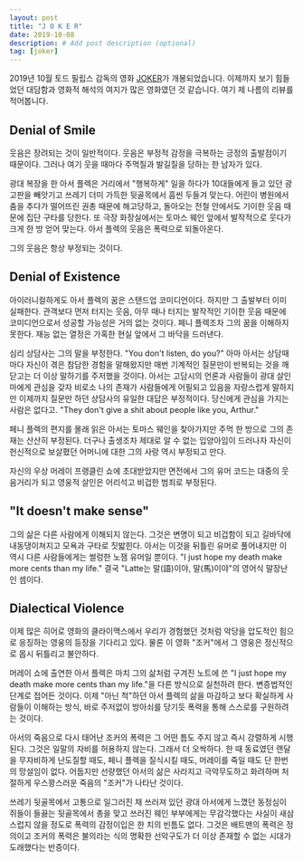 ```yaml
---
layout: post
title: "J O K E R"
date: 2019-10-08
description: # Add post description (optional)
tag: [joker]
---
```


2019년 10월 토드 필립스 감독의 영화 [JOKER](https://www.imdb.com/title/tt7286456)가 개봉되었습니다. 이제까지 보기 힘들었던 
대담함과 영화적 해석의 여지가 많은 영화였던 것 같습니다. 여기 제 나름의 리뷰를 적어봅니다. 


## Denial of Smile

웃음은 장려되는 것이 일반적이다. 웃음은 부정적 감정을 극복하는 긍정의 출발점이기 때문이다. 그러나 여기 웃을 때마다 주먹질과 발길질을 당하는 한 남자가 있다.

광대 복장을 한 아서 플렉은 거리에서 "행복하게" 일을 하다가 10대들에게 들고 있던 광고판을 빼앗기고 쓰레기 더미 가득한 뒷골목에서 흠씬 두들겨 맞는다. 어린이 병원에서 춤을 추다가 떨어뜨린 권총 때문에 해고당하고, 돌아오는 전철 안에서도 기이한 웃음 때문에 집단 구타를 당한다. 또 극장 화장실에서는 토마스 웨인 앞에서 발작적으로 웃다가 크게 한 방 얻어 맞는다.
아서 플렉의 웃음은 폭력으로 되돌아온다. 

그의 웃음은 항상 부정되는 것이다.

## Denial of Existence

아이러니컬하게도 아서 플렉의 꿈은 스탠드업 코미디언이다. 하지만 그 출발부터 이미 실패한다. 관객보다 먼저 터지는 웃음, 아무 때나 터지는 발작적인 기이한 웃음 때문에 코미디언으로서 성공할 가능성은 거의 없는 것이다. 페니 플렉조차 그의 꿈을 이해하지 못한다. 재능 없는 열정은 가혹한 현실 앞에서 그 바닥을 드러낸다.

심리 상담사는 그의 말을 부정한다. "You don't listen, do you?" 아마 아서는 상담때마다 자신이 겪은 참담한 경험을 말해왔지만 매번 기계적인 질문만이 반복되는 것을 깨닫고는 더 이상 말하기를 주저했을 것이다. 아서는 고담시의 언론과 사람들이 광대 살인마에게 관심을 갖자 비로소 나의 존재가 사람들에게 어필되고 있음을 자랑스럽게 말하지만 이제까지 질문만 하던 상담사의 유일한 대답은 부정적이다. 당신에게 관심을 가지는 사람은 없다고. "They don't give a shit about people like you, Arthur."

페니 플렉의 편지를 몰래 읽은 아서는 토마스 웨인을 찾아가지만 주먹 한 방으로 그의 존재는 산산히 부정된다. 더구나 출생조차 제대로 알 수 없는 입양아임이 드러나자 자신이 헌신적으로 보살폈던 어머니에 대한 그의 사랑 역시 부정되고 만다.

자신의 우상 머레이 프랭클린 쇼에 초대받았지만 면전에서 그의 유머 코드는 대중의 웃음거리가 되고 영웅적 살인은 어리석고 비겁한 범죄로 부정된다.

## "It doesn't make sense"

그의 삶은 다른 사람에게 이해되지 않는다. 그것은 변명이 되고 비겁함이 되고 길바닥에 내동댕이쳐지고 모욕과 구타로 짓밟힌다. 아서는 이것을 뒤틀린 유머로 풀어내지만 이 역시 다른 사람들에게는 썰렁한 노잼 유머일 뿐이다. "I just hope my death make more cents than my life." 결국 "Latte는 말(語)이야, 말(馬)이야"의 영어식 말장난인 셈이다.


## Dialectical Violence 

이제 많은 히어로 영화의 클라이맥스에서 우리가 경험했던 것처럼 악당을 압도적인 힘으로 응징하는 영웅의 등장을 기다리고 있다. 
물론 이 영화 "조커"에서 그 영웅은 정신적으로 몹시 뒤틀리고 불안하다.

머레이 쇼에 출연한 아서 플렉은 마치 그의 삶처럼 구겨진 노트에 쓴 "I just hope my death make more cents than my life."을 다른 방식으로 실천하려 한다. 변증법적인 단계로 접어든 것이다. 이제 "아닌 척"하던 아서 플렉의 삶을 마감하고 보다 확실하게 사람들이 이해하는 방식, 바로 주저없이 방아쇠를 당기듯 폭력을 통해 스스로를 구원하려는 것이다.

아서의 죽음으로 다시 태어난 조커의 폭력은 그 어떤 틈도 주지 않고 즉시 강렬하게 시행된다. 그것은 일말의 자비를 허용하지 않는다. 
그래서 더 오싹하다. 한 때 동료였던 랜달을 무자비하게 난도질할 때도, 페니 플렉을 질식시킬 때도, 머레이를 죽일 때도 단 한번의 망설임이 없다. 
어둡지만 선량했던 아서의 삶은 사라지고 극악무도하고 화려하며 처절하게 우스꽝스러운 죽음의 "조커"가 나타난 것이다.


쓰레기 뒷골목에서 고통으로 일그러진 채 쓰러져 있던 광대 아서에게 느꼈던 동정심이 쥐들이 들끓는 뒷골목에서 총을 맞고 쓰러진 웨인 부부에게는 무감각했다는 사실이 새삼스럽지 않을 정도로 폭력의 감정이입은 한 치의 빈틈도 없다. 
그것은 배트맨의 폭력은 정의이고 조커의 폭력은 불의라는 식의 명확한 선악구도가 더 이상 존재할 수 없는 시대가 도래했다는 반증이다.





